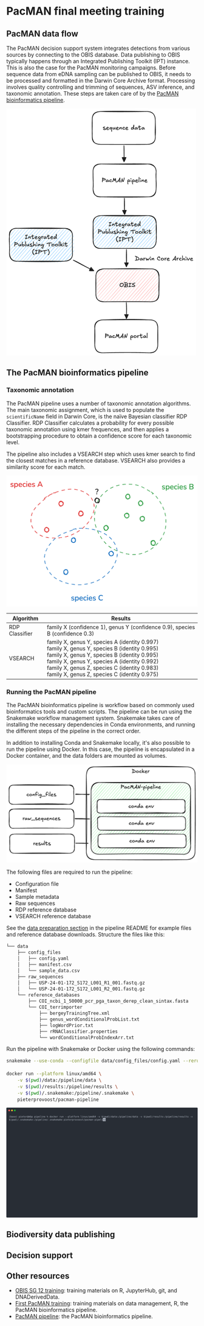 # PacMAN final meeting training
## PacMAN data flow

The PacMAN decision support system integrates detections from various sources by connecting to the OBIS database. Data publishing to OBIS typically happens through an Integrated Publishing Toolkit (IPT) instance. This is also the case for the PacMAN monitoring campaigns. Before sequence data from eDNA sampling can be published to OBIS, it needs to be processed and formatted in the Darwin Core Archive format. Processing involves quality controlling and trimming of sequences, ASV inference, and taxonomic annotation. These steps are taken care of by the [PacMAN bioinformatics pipeline](https://github.com/iobis/PacMAN-pipeline).

<img src="images/data_flow.png" width="500" />

## The PacMAN bioinformatics pipeline

### Taxonomic annotation

The PacMAN pipeline uses a number of taxonomic annotation algorithms. The main taxonomic assignment, which is used to populate the `scientificName` field in Darwin Core, is the naïve Bayesian classifier RDP Classifier. RDP Classifier calculates a probability for every possible taxonomic annotation using kmer frequences, and then applies a bootstrapping procedure to obtain a confidence score for each taxonomic level.

The pipeline also includes a VSEARCH step which uses kmer search to find the closest matches in a reference database. VSEARCH also provides a similarity score for each match. 

<img src="images/classification.png" width="600" />

| Algorithm | Results |
| --- | --- |
| RDP Classifier | family X (confidence 1), genus Y (confidence 0.9), species B (confidence 0.3) |
| VSEARCH |  family X, genus Y, species A (identity 0.997) <br/> family X, genus Y, species B (identity 0.995) <br/> family X, genus Y, species B (identity 0.995) <br/> family X, genus Y, species A (identity 0.992) <br/> family X, genus Z, species C (identity 0.983) <br/> family X, genus Z, species C (identity 0.975) <br/>|


### Running the PacMAN pipeline

The PacMAN bioinformatics pipeline is workflow based on commonly used bioinformatics tools and custom scripts. The pipeline can be run using the Snakemake workflow management system. Snakemake takes care of installing the necessary dependencies in Conda environments, and running the different steps of the pipeline in the correct order.

In addition to installing Conda and Snakemake locally, it's also possible to run the pipeline using Docker. In this case, the pipeline is encapsulated in a Docker container, and the data folders are mounted as volumes.

<img src="images/docker.png" width="600" />

The following files are required to run the pipeline:

- Configuration file
- Manifest
- Sample metadata
- Raw sequences
- RDP reference database
- VSEARCH reference database

See the [data preparation section](https://github.com/iobis/PacMAN-pipeline/blob/master/README.md#data-preparation) in the pipeline README for example files and reference database downloads. Structure the files like this:

```
└── data
    ├── config_files
    │   ├── config.yaml
    │   ├── manifest.csv
    │   └── sample_data.csv
    ├── raw_sequences
    │   ├── USP-24-01-172_S172_L001_R1_001.fastq.gz
    │   └── USP-24-01-172_S172_L001_R2_001.fastq.gz
    └── reference_databases
        ├── COI_ncbi_1_50000_pcr_pga_taxon_derep_clean_sintax.fasta
        └── COI_terrimporter
            ├── bergeyTrainingTree.xml
            ├── genus_wordConditionalProbList.txt
            ├── logWordPrior.txt
            ├── rRNAClassifier.properties
            └── wordConditionalProbIndexArr.txt
```

Run the pipeline with Snakemake or Docker using the following commands:

```bash
snakemake --use-conda --configfile data/config_files/config.yaml --rerun-incomplete --printshellcmds

docker run --platform linux/amd64 \
    -v $(pwd)/data:/pipeline/data \
    -v $(pwd)/results:/pipeline/results \
    -v $(pwd)/.snakemake:/pipeline/.snakemake \
    pieterprovoost/pacman-pipeline
```

![pipeline run](images/pipeline.svg)

## Biodiversity data publishing
## Decision support
## Other resources

- [OBIS SG 12 training](https://github.com/iobis/sg-12-training): training materials on R, JupyterHub, git, and DNADerivedData.
- [First PacMAN training](https://github.com/iobis/pacman-pipeline-training): training materials on data management, R, the PacMAN bioinformatics pipeline.
- [PacMAN pipeline](https://github.com/iobis/PacMAN-pipeline): the PacMAN bioinformatics pipeline.